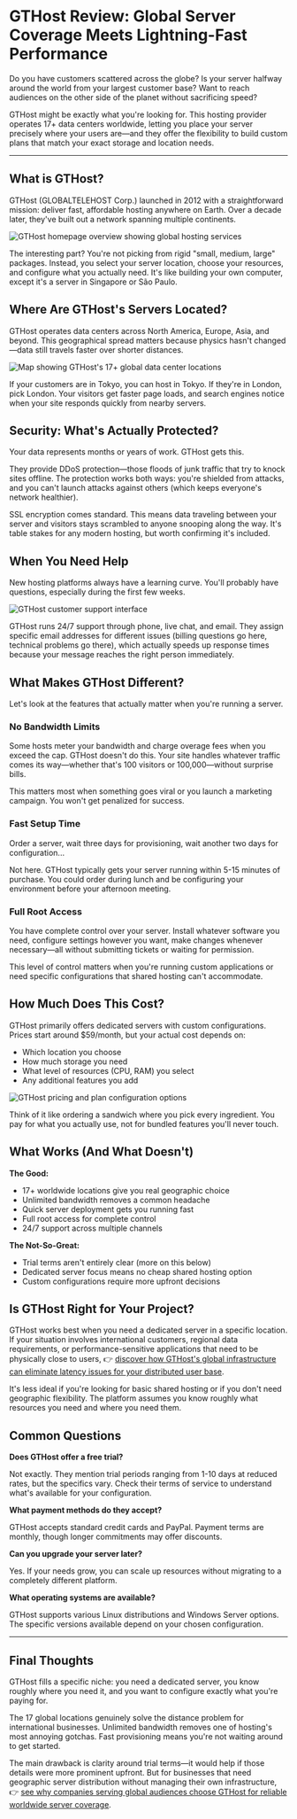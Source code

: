 # GTHost Review: Global Server Coverage Meets Lightning-Fast Performance

Do you have customers scattered across the globe? Is your server halfway around the world from your largest customer base? Want to reach audiences on the other side of the planet without sacrificing speed?

GTHost might be exactly what you're looking for. This hosting provider operates 17+ data centers worldwide, letting you place your server precisely where your users are—and they offer the flexibility to build custom plans that match your exact storage and location needs.

---

## What is GTHost?

GTHost (GLOBALTELEHOST Corp.) launched in 2012 with a straightforward mission: deliver fast, affordable hosting anywhere on Earth. Over a decade later, they've built out a network spanning multiple continents.

![GTHost homepage overview showing global hosting services](image/089314139.webp)

The interesting part? You're not picking from rigid "small, medium, large" packages. Instead, you select your server location, choose your resources, and configure what you actually need. It's like building your own computer, except it's a server in Singapore or São Paulo.

## Where Are GTHost's Servers Located?

GTHost operates data centers across North America, Europe, Asia, and beyond. This geographical spread matters because physics hasn't changed—data still travels faster over shorter distances.

![Map showing GTHost's 17+ global data center locations](image/360202043.webp)

If your customers are in Tokyo, you can host in Tokyo. If they're in London, pick London. Your visitors get faster page loads, and search engines notice when your site responds quickly from nearby servers.

## Security: What's Actually Protected?

Your data represents months or years of work. GTHost gets this.

They provide DDoS protection—those floods of junk traffic that try to knock sites offline. The protection works both ways: you're shielded from attacks, and you can't launch attacks against others (which keeps everyone's network healthier).

SSL encryption comes standard. This means data traveling between your server and visitors stays scrambled to anyone snooping along the way. It's table stakes for any modern hosting, but worth confirming it's included.

## When You Need Help

New hosting platforms always have a learning curve. You'll probably have questions, especially during the first few weeks.

![GTHost customer support interface](image/80337482.webp)

GTHost runs 24/7 support through phone, live chat, and email. They assign specific email addresses for different issues (billing questions go here, technical problems go there), which actually speeds up response times because your message reaches the right person immediately.

## What Makes GTHost Different?

Let's look at the features that actually matter when you're running a server.

### No Bandwidth Limits

Some hosts meter your bandwidth and charge overage fees when you exceed the cap. GTHost doesn't do this. Your site handles whatever traffic comes its way—whether that's 100 visitors or 100,000—without surprise bills.

This matters most when something goes viral or you launch a marketing campaign. You won't get penalized for success.

### Fast Setup Time

Order a server, wait three days for provisioning, wait another two days for configuration... 

Not here. GTHost typically gets your server running within 5-15 minutes of purchase. You could order during lunch and be configuring your environment before your afternoon meeting.

### Full Root Access

You have complete control over your server. Install whatever software you need, configure settings however you want, make changes whenever necessary—all without submitting tickets or waiting for permission.

This level of control matters when you're running custom applications or need specific configurations that shared hosting can't accommodate.

## How Much Does This Cost?

GTHost primarily offers dedicated servers with custom configurations. Prices start around $59/month, but your actual cost depends on:

- Which location you choose
- How much storage you need
- What level of resources (CPU, RAM) you select
- Any additional features you add

![GTHost pricing and plan configuration options](image/5232851593.webp)

Think of it like ordering a sandwich where you pick every ingredient. You pay for what you actually use, not for bundled features you'll never touch.

## What Works (And What Doesn't)

**The Good:**
- 17+ worldwide locations give you real geographic choice
- Unlimited bandwidth removes a common headache
- Quick server deployment gets you running fast
- Full root access for complete control
- 24/7 support across multiple channels

**The Not-So-Great:**
- Trial terms aren't entirely clear (more on this below)
- Dedicated server focus means no cheap shared hosting option
- Custom configurations require more upfront decisions

## Is GTHost Right for Your Project?

GTHost works best when you need a dedicated server in a specific location. If your situation involves international customers, regional data requirements, or performance-sensitive applications that need to be physically close to users, 👉 [discover how GTHost's global infrastructure can eliminate latency issues for your distributed user base](https://cp.gthost.com/en/join/72c7e6b2fc118929f9ede2978f008806).

It's less ideal if you're looking for basic shared hosting or if you don't need geographic flexibility. The platform assumes you know roughly what resources you need and where you need them.

## Common Questions

**Does GTHost offer a free trial?**

Not exactly. They mention trial periods ranging from 1-10 days at reduced rates, but the specifics vary. Check their terms of service to understand what's available for your configuration.

**What payment methods do they accept?**

GTHost accepts standard credit cards and PayPal. Payment terms are monthly, though longer commitments may offer discounts.

**Can you upgrade your server later?**

Yes. If your needs grow, you can scale up resources without migrating to a completely different platform.

**What operating systems are available?**

GTHost supports various Linux distributions and Windows Server options. The specific versions available depend on your chosen configuration.

---

## Final Thoughts

GTHost fills a specific niche: you need a dedicated server, you know roughly where you need it, and you want to configure exactly what you're paying for.

The 17 global locations genuinely solve the distance problem for international businesses. Unlimited bandwidth removes one of hosting's most annoying gotchas. Fast provisioning means you're not waiting around to get started.

The main drawback is clarity around trial terms—it would help if those details were more prominent upfront. But for businesses that need geographic server distribution without managing their own infrastructure, 👉 [see why companies serving global audiences choose GTHost for reliable worldwide server coverage](https://cp.gthost.com/en/join/72c7e6b2fc118929f9ede2978f008806).
